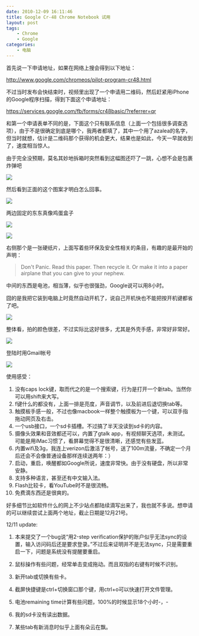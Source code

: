 ```yaml
---
date: 2010-12-09 16:11:46
title: Google Cr-48 Chrome Notebook 试用
layout: post
tags:
    - Chrome
    - Google
categories:
    - 电脑
---
```

首先说一下申请地址，如果在网络上搜会得到以下地址：

http://www.google.com/chromeos/pilot-program-cr48.html

不过当时发布会快结束时，视频里出现了一个申请用二维码，然后赶紧用iPhone的Google程序扫描，得到下面这个申请地址：

https://services.google.com/fb/forms/cr48basic/?referrer=qr

和第一个申请表单不同的是，下面这个只有联系信息（上面一个包括很多调查选项），由于不是很确定到底是哪个，我两者都填了，其中一个用了azalea的名字，但当时就想，估计是二维码那个获得的机会更大，结果也是如此，今天一早就收到了，速度相当惊人。

由于完全没预期，莫名其妙地拆箱时突然看到这幅图还吓了一跳，心想不会是包裹炸弹吧

![](http://pic.ztpala.com/wp-content/uploads/2010/12/IMG_0781-400x300.jpg)

然后看到正面的这个图案才明白怎么回事。

![](http://pic.ztpala.com/wp-content/uploads/2010/12/IMG_0029-400x300.jpg)

两边固定的东东真像鸡蛋盒子

![](http://pic.ztpala.com/wp-content/uploads/2010/12/IMG_0031-400x300.jpg)

![](http://pic.ztpala.com/wp-content/uploads/2010/12/IMG_0032-400x300.jpg)

右侧那个是一张硬纸片，上面写着些环保及安全性相关的条目，有趣的是最开始的声明：

>Don't Panic.
>Read this paper. Then recycle it.
>Or make it into a paper airplane that you can give to your nephew.

中间的东西是电池，相当薄，似乎也很强劲，Google说可以用8小时。

囧的是我把它装到电脑上时竟然自动开机了，说自己开机快也不能把按开机键都省了吧。

![](http://pic.ztpala.com/wp-content/uploads/2010/12/IMG_0033-400x300.jpg)

整体看，拍的颜色很差，不过实际比这好很多，尤其是外壳手感，非常好非常好。

![](http://pic.ztpala.com/wp-content/uploads/2010/12/IMG_0035-300x400.jpg)

登陆时用Gmail帐号

![](http://pic.ztpala.com/wp-content/uploads/2010/12/IMG_0780-400x300.jpg)

使用感受：

1. 没有caps lock键，取而代之的是一个搜索键，行为是打开一个新tab。当然你可以用shift来大写。
2. f键什么的都没有，上面一排是亮度，声音调节，以及前进后退切换tab等。
3. 触摸板手感一般，不过也像macbook一样整个触摸板为一个键，可以双手指拖动网页及右击。
4. 一个usb接口，一个sd卡插槽。不过搞了半天没读到sd卡的内容。
5. 摄像头效果和音效都还可以，内置了gtalk app，有视频聊天选项，未测试。可能是用iMac习惯了，看屏幕觉得不是很清晰，还感觉有些发蓝。
6. 内置wifi及3g，我连上verizon后激活了帐号，送了100m流量，不确定一个月后还会不会像普通设备那样连续送两年：）
7. 启动，重启，唤醒都如Google所说，速度非常快。由于没有硬盘，所以非常安静。
8. 支持多种语言，甚至还有中文输入法。
9. Flash比较卡，看YouTube时不是很流畅。
10. 免费滴东西还是很爽的。

好多细节比如软件什么的网上不少站点都陆续滴写出来了，我也就不多说。想申请的可以继续尝试上面两个地址，截止日期是12月21号。

12/11 update:

1. 本来提交了一个bug说“用2-step verification保护的账户似乎无法sync的设置，输入访问码后还是要求登录。”不过后来证明并不是无法sync，只是需要重启一下，问题是系统没有提醒要重启。

2. 鼠标操作有些问题，经常单击变成拖动。而且双指的右键有时候不识别。

3. 新开tab或切换有些卡。

4. 截屏快捷键是ctrl+切换窗口那个键，用ctrl+o可以快速打开文件管理。

5. 电池remaining time计算有些问题，100%的时候显示18个小时-，-

6. 我的sd卡没有读出数据。

7. 某些tab有新消息时似乎上面有朵云在飘。
